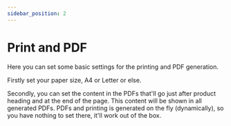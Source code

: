 ```yaml
---
sidebar_position: 2
---
```


# Print and PDF

Here you can set some basic settings for the printing and PDF generation.

Firstly set your paper size, A4 or Letter or else.

Secondly, you can set the content in the PDFs that'll go just after product heading and at the end of the page. This content will be shown in all generated PDFs. PDFs and printing is generated on the fly (dynamically), so you have nothing to set there, it'll work out of the box.